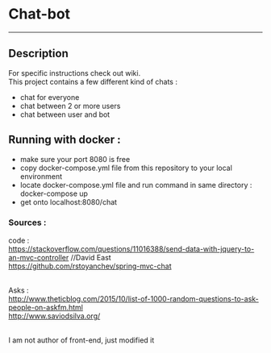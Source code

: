 # Chat-bot
<hr>

## Description
For specific instructions check out wiki.<br>
This project contains a few different kind of chats : 
- chat for everyone
- chat between 2 or more users
- chat between user and bot

## Running with docker : 
- make sure your port 8080 is free
- copy docker-compose.yml file from this repository to your local environment
- locate docker-compose.yml file and run command in same directory : docker-compose up
- get onto localhost:8080/chat

### Sources :

code :  <br>
https://stackoverflow.com/questions/11016388/send-data-with-jquery-to-an-mvc-controller //David East <br>
https://github.com/rstoyanchev/spring-mvc-chat<br><br>

Asks : <br>
http://www.theticblog.com/2015/10/list-of-1000-random-questions-to-ask-people-on-askfm.html<br>
http://www.saviodsilva.org/<br><br>

I am not author of front-end, just modified it 
